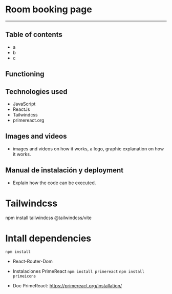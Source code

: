 # Room booking page
-----------

## Table of contents
- a
- b
- c

## Functioning

## Technologies used
- JavaScript
- ReactJs
- Tailwindcss
- primereact.org


## Images and videos
- images and videos on how it works, a logo, graphic explanation on how it works.


## Manual de instalación y deployment
- Explain how the code can be executed.


# Tailwindcss
npm install tailwindcss @tailwindcss/vite

# Intall dependencies
```npm install```
- React-Router-Dom

- Instalaciones PrimeReact
```npm install primereact```
```npm install primeicons```
- Doc PrimeReact:
https://primereact.org/installation/